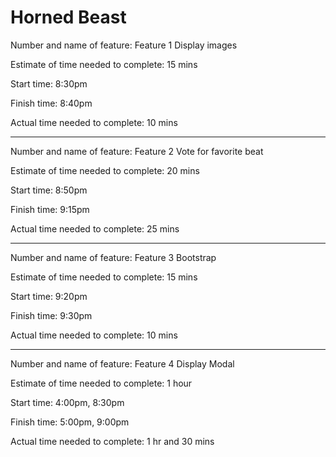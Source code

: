 # Horned Beast

Number and name of feature: Feature 1 Display images

Estimate of time needed to complete: 15 mins

Start time: 8:30pm

Finish time: 8:40pm

Actual time needed to complete: 10 mins

---

Number and name of feature: Feature 2 Vote for favorite beat

Estimate of time needed to complete: 20 mins

Start time: 8:50pm

Finish time: 9:15pm

Actual time needed to complete: 25 mins

---


Number and name of feature: Feature 3 Bootstrap

Estimate of time needed to complete: 15 mins

Start time: 9:20pm

Finish time: 9:30pm

Actual time needed to complete: 10 mins

---

Number and name of feature: Feature 4 Display Modal 

Estimate of time needed to complete: 1 hour

Start time: 4:00pm, 8:30pm

Finish time: 5:00pm, 9:00pm

Actual time needed to complete: 1 hr and 30 mins